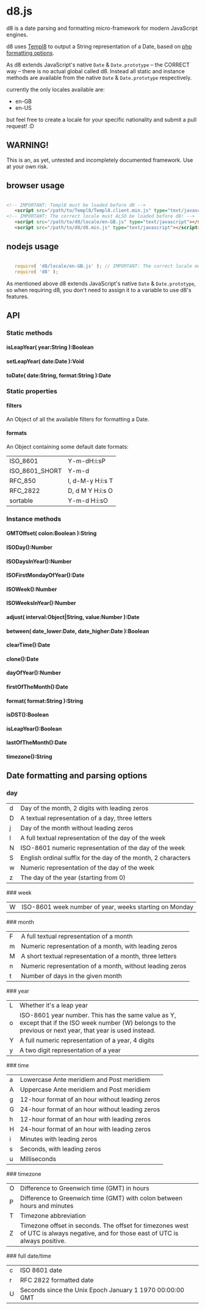 # d8.js

d8 is a date parsing and formatting micro-framework for modern JavaScript engines.

d8 uses [Templ8](https://github.com/constantology/Templ8) to output a String representation of a Date, based on [php formatting options](http://php.net/manual/en/function.date.php).

As d8 extends JavaScript's native `Date` & `Date.prototype` – the CORRECT way – there is no actual global called d8. Instead all static and instance methods are available from the native `Date` & `Date.prototype` respectively.

currently the only locales available are:

- en-GB
- en-US

but feel free to create a locale for your specific nationality and submit a pull request! :D

## WARNING!

This is an, as yet, untested and incompletely documented framework. Use at your own risk.

## browser usage

```html

<!-- IMPORTANT: Templ8 must be loaded before d8 -->
   <script src="/path/to/Templ8/Templ8.client.min.js" type="text/javascript"></script>
<!-- IMPORTANT: The correct locale must ALSO be loaded before d8! -->
   <script src="/path/to/d8/locale/en-GB.js" type="text/javascript"></script>
   <script src="/path/to/d8/d8.min.js" type="text/javascript"></script>

```

## nodejs usage

```javascript

   require( 'd8/locale/en-GB.js' ); // IMPORTANT: The correct locale must ALSO be loaded before d8!!
   require( 'd8' );

```

As mentioned above d8 extends JavaScript's native `Date` & `Date.prototype`, so when requiring d8, you don't need to assign it to a variable to use d8's features.

## API

### Static methods

#### isLeapYear( year:String ):Boolean
#### setLeapYear( date:Date ):Void
#### toDate( date:String, format:String ):Date

### Static properties

#### filters
An Object of all the available filters for formatting a Date.

#### formats
An Object containing some default date formats:
<table border="0" cellpadding="0" cellspacing="0" width="100%">
	<tr><td>ISO_8601</td><td>Y-m-d<T>H:i:sP</td>
	<tr><td>ISO_8601_SHORT</td><td>Y-m-d</td>
	<tr><td>RFC_850</td><td>l, d-M-y H:i:s T</td>
	<tr><td>RFC_2822</td><td>D, d M Y H:i:s O</td>
	<tr><td>sortable</td><td>Y-m-d H:i:sO</td>
</table>

### Instance methods

#### GMTOffset( colon:Boolean ):String
#### ISODay():Number
#### ISODaysInYear():Number
#### ISOFirstMondayOfYear():Date
#### ISOWeek():Number
#### ISOWeeksInYear():Number
#### adjust( interval:Object|String, value:Number ):Date
#### between( date_lower:Date, date_higher:Date ):Boolean
#### clearTime():Date
#### clone():Date
#### dayOfYear():Number
#### firstOfTheMonth():Date
#### format( format:String ):String
#### isDST():Boolean
#### isLeapYear():Boolean
#### lastOfTheMonth():Date
#### timezone():String

## Date formatting and parsing options

### day
<table border="0" cellpadding="0" cellspacing="0" width="100%">
	<tr><td>d</td><td>Day of the month, 2 digits with leading zeros</td>
	<tr><td>D</td><td>A textual representation of a day, three letters</td>
	<tr><td>j</td><td>Day of the month without leading zeros</td>
	<tr><td>l</td><td>A full textual representation of the day of the week</td>
	<tr><td>N</td><td>ISO-8601 numeric representation of the day of the week</td>
	<tr><td>S</td><td>English ordinal suffix for the day of the month, 2 characters</td>
	<tr><td>w</td><td>Numeric representation of the day of the week</td>
	<tr><td>z</td><td>The day of the year (starting from 0)</td>
</table>
### week
<table border="0" cellpadding="0" cellspacing="0" width="100%">
	<tr><td>W</td><td>ISO-8601 week number of year, weeks starting on Monday</td>
</table>
### month
<table border="0" cellpadding="0" cellspacing="0" width="100%">
	<tr><td>F</td><td>A full textual representation of a month</td>
	<tr><td>m</td><td>Numeric representation of a month, with leading zeros</td>
	<tr><td>M</td><td>A short textual representation of a month, three letters</td>
	<tr><td>n</td><td>Numeric representation of a month, without leading zeros</td>
	<tr><td>t</td><td>Number of days in the given month</td>
</table>
### year
<table border="0" cellpadding="0" cellspacing="0" width="100%">
	<tr><td>L</td><td>Whether it's a leap year</td>
	<tr><td>o</td><td>ISO-8601 year number. This has the same value as Y, except that if the ISO week number (W) belongs to the previous or next year, that year is used instead.</td>
	<tr><td>Y</td><td>A full numeric representation of a year, 4 digits</td>
	<tr><td>y</td><td>A two digit representation of a year</td>
</table>
### time
<table border="0" cellpadding="0" cellspacing="0" width="100%">
	<tr><td>a</td><td>Lowercase Ante meridiem and Post meridiem</td>
	<tr><td>A</td><td>Uppercase Ante meridiem and Post meridiem</td>
	<tr><td>g</td><td>12-hour format of an hour without leading zeros</td>
	<tr><td>G</td><td>24-hour format of an hour without leading zeros</td>
	<tr><td>h</td><td>12-hour format of an hour with leading zeros</td>
	<tr><td>H</td><td>24-hour format of an hour with leading zeros</td>
	<tr><td>i</td><td>Minutes with leading zeros</td>
	<tr><td>s</td><td>Seconds, with leading zeros</td>
	<tr><td>u</td><td>Milliseconds</td>
</table>
### timezone
<table border="0" cellpadding="0" cellspacing="0" width="100%">
	<tr><td>O</td><td>Difference to Greenwich time (GMT) in hours</td>
	<tr><td>P</td><td>Difference to Greenwich time (GMT) with colon between hours and minutes</td>
	<tr><td>T</td><td>Timezone abbreviation</td>
	<tr><td>Z</td><td>Timezone offset in seconds. The offset for timezones west of UTC is always negative, and for those east of UTC is always positive.</td>
</table>
### full date/time
<table border="0" cellpadding="0" cellspacing="0" width="100%">
	<tr><td>c</td><td>ISO 8601 date</td>
	<tr><td>r</td><td>RFC 2822 formatted date</td>
	<tr><td>U</td><td>Seconds since the Unix Epoch January 1 1970 00:00:00 GMT</td>
</table>
